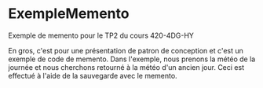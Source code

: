 # ExempleMemento
Exemple de memento pour le TP2 du cours 420-4DG-HY

En gros, c'est pour une présentation de patron de conception et c'est un exemple de code de memento.
Dans l'exemple, nous prenons la météo de la journée et nous cherchons retourné à la météo d'un ancien jour.
Ceci est effectué à l'aide de la sauvegarde avec le memento.
